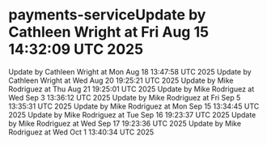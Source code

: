 # payments-serviceUpdate by Cathleen Wright at Fri Aug 15 14:32:09 UTC 2025
Update by Cathleen Wright at Mon Aug 18 13:47:58 UTC 2025
Update by Cathleen Wright at Wed Aug 20 19:25:21 UTC 2025
Update by Mike Rodriguez at Thu Aug 21 19:25:01 UTC 2025
Update by Mike Rodriguez at Wed Sep  3 13:36:12 UTC 2025
Update by Mike Rodriguez at Fri Sep  5 13:35:31 UTC 2025
Update by Mike Rodriguez at Mon Sep 15 13:34:45 UTC 2025
Update by Mike Rodriguez at Tue Sep 16 19:23:37 UTC 2025
Update by Mike Rodriguez at Wed Sep 17 19:23:36 UTC 2025
Update by Mike Rodriguez at Wed Oct  1 13:40:34 UTC 2025
